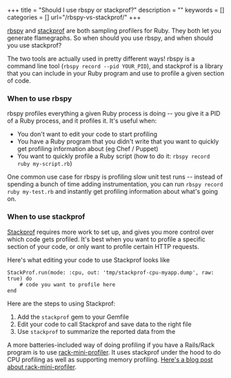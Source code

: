 +++
title = "Should I use rbspy or stackprof?"
description = ""
keywords = []
categories = []
url="/rbspy-vs-stackprof/"
+++

[rbspy](https://github.com/rbspy/rbspy) and [stackprof](https://github.com/tmm1/stackprof) are both
sampling profilers for Ruby. They both let you generate flamegraphs. So when should you use rbspy,
and when should you use stackprof?

The two tools are actually used in pretty different ways! rbspy is a command line tool (`rbspy record --pid YOUR_PID`),
and stackprof is a library that you can include in your Ruby program and use to profile a given
section of code.

### When to use rbspy

rbspy profiles everything a given Ruby process is doing -- you give it a PID of a Ruby process, and
it profiles it. It's useful when:

* You don't want to edit your code to start profiling
* You have a Ruby program that you didn't write that you want to quickly get profiling information about (eg Chef / Puppet)
* You want to quickly profile a Ruby script (how to do it: `rbspy record ruby my-script.rb`)

One common use case for rbspy is profiling slow unit test runs -- instead of spending a bunch of
time adding instrumentation, you can run `rbspy record ruby my-test.rb` and instantly get profiling
information about what's going on.

### When to use stackprof

[Stackprof](https://github.com/tmm1/stackprof) requires more work to set up, and gives you more
control over which code gets profiled.  It's best when you want to profile a specific section of
your code, or only want to profile certain HTTP requests. 

Here's what editing your code to use Stackprof looks like

```
StackProf.run(mode: :cpu, out: 'tmp/stackprof-cpu-myapp.dump', raw: true) do
    # code you want to profile here
end
```

Here are the steps to using Stackprof:

1. Add the `stackprof` gem to your Gemfile
1. Edit your code to call Stackprof and save data to the right file
1. Use `stackprof` to summarize the reported data from the 

A more batteries-included way of doing profiling if you have a Rails/Rack program is to use
[rack-mini-profiler](https://github.com/MiniProfiler/rack-mini-profiler). It uses stackprof under
the hood to do CPU profiling as well as supporting memory profiling. [Here's a blog post about
rack-mini-profiler](https://www.speedshop.co/2015/08/05/rack-mini-profiler-the-secret-weapon.html).

